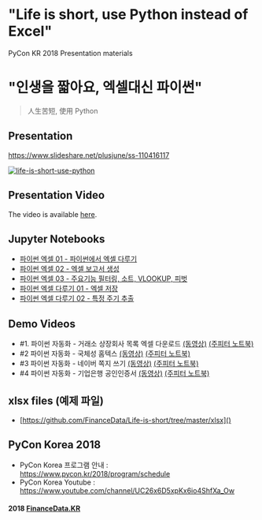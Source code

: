 # "Life is short, use Python instead of Excel"
PyCon KR 2018 Presentation materials

# "인생을 짧아요, 엑셀대신 파이썬"
> ⼈⽣苦短, 使⽤ Python

## Presentation 
https://www.slideshare.net/plusjune/ss-110416117

[![life-is-short-use-python](https://user-images.githubusercontent.com/806717/46907013-24b0e300-cf47-11e8-88f0-36457ec57da5.jpg)](https://www.slideshare.net/plusjune/ss-110416117)

## Presentation Video
The video is available [here](https://youtu.be/w7Q_eKN5r-I).

## Jupyter Notebooks
* [파이썬 엑셀 01 - 파이썬에서 엑셀 다루기](http://nbviewer.jupyter.org/8a668109436927809ca5f063b8be3878)
* [파이썬 엑셀 02 - 엑셀 보고서 생성](http://nbviewer.jupyter.org/9ee944788aaf5cedf22aacbc856970e5)
* [파이썬 엑셀 03 - 주요기능 필터링, 소트, VLOOKUP, 피벗](http://nbviewer.jupyter.org/5f56db44a582bcea6cd6920a27e20171)
* [파이썬 엑셀 다루기 01 - 엑셀 저장](http://nbviewer.jupyter.org/5f9a732873bd0a139d96c111bf1c2c60)
* [파이썬 엑셀 다루기 02 - 특정 주기 추출](http://nbviewer.jupyter.org/f456627d0650a9909cc0a4b166275cae)

## Demo Videos
* #1. 파이썬 자동화 - 거래소 상장회사 목록 엑셀 다운로드
[(동영상)](https://fb.com/financedata/videos/517939081986290)
[(주피터 노트북)](http://nbviewer.jupyter.org/44030899a98986db5813feaf64e0a46f) 
* #2 파이썬 자동화 - 국체성 홈텍스 
[(동영상)](https://fb.com/financedata/videos/255606745066288) 
[(주피터 노트북)]( http://nbviewer.jupyter.org/3866e1939cdf0e3e5140331df28ea15f)
* #3 파이썬 자동화 - 네이버 쪽지 쓰기
[(동영상)](https://fb.com/financedata/videos/2082418831790183)
[(주피터 노트북)](http://nbviewer.jupyter.org/e1f010fba64a939269654389ba27db39)
* #4 파이썬 자동화 - 기업은행 공인인증서
[(동영상)](https://fb.com/financedata/videos/290662865052400)
[(주피터 노트북)](http://nbviewer.jupyter.org/8b14a20e080797d2278d1f2e6a9cf13f)


## xlsx files (예제 파일)
* [https://github.com/FinanceData/Life-is-short/tree/master/xlsx]()


## PyCon Korea 2018
* PyCon Korea 프로그램 안내 : https://www.pycon.kr/2018/program/schedule
* PyCon Korea Youtube : https://www.youtube.com/channel/UC26x6D5xpKx6io4ShfXa_Ow

#### 2018 [FinanceData.KR](http://financedata.kr)
